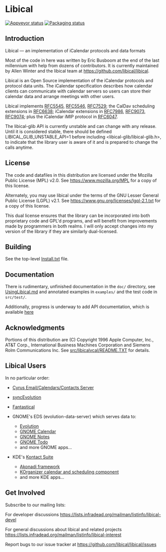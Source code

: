 # Libical

[![Appveyor status](https://ci.appveyor.com/api/projects/status/github/libical/libical?branch=master?svg=true)](https://ci.appveyor.com/api/projects/status/github/libical/libical) [![Packaging status](https://repology.org/badge/tiny-repos/libical.svg)](https://repology.org/metapackage/libical)

## Introduction

Libical — an implementation of iCalendar protocols and data formats

Most of the code in here was written by Eric Busboom at the end
of the last millennium with help from dozens of contributors.
It is currently maintained by Allen Winter and the libical team
at https://github.com/libical/libical.

Libical is an Open Source implementation of the iCalendar protocols
and protocol data units. The iCalendar specification describes how
calendar clients can communicate with calendar servers so users can
store their calendar data and arrange meetings with other users.

Libical implements [RFC5545][], [RFC5546][], [RFC7529][];
the CalDav scheduling extensions in [RFC6638][];
iCalendar extensions in [RFC7986][], [RFC9073][], [RFC9074][];
plus the iCalendar iMIP protocol in [RFC6047][].

[RFC5545]: https://tools.ietf.org/html/rfc5545
[RFC5546]: https://tools.ietf.org/html/rfc5546
[RFC7529]: https://tools.ietf.org/html/rfc7529
[RFC6638]: https://tools.ietf.org/html/rfc6638
[RFC6047]: https://tools.ietf.org/html/rfc6047
[RFC7986]: https://tools.ietf.org/html/rfc7986
[RFC9073]: https://tools.ietf.org/html/rfc9073
[RFC9074]: https://tools.ietf.org/html/rfc9074

The libical-glib API is currently unstable and can change with any release.
Until it is considered stable, there should be defined LIBICAL_GLIB_UNSTABLE_API=1
before including <libical-glib/libical-glib.h>, to indicate that the library user
is aware of it and is prepared to change the calls anytime.

## License

The code and datafiles in this distribution are licensed under the
Mozilla Public License (MPL) v2.0. See <https://www.mozilla.org/MPL>
for a copy of this license.

Alternately, you may use libical under the terms of the GNU Lesser
General Public License (LGPL) v2.1. See <https://www.gnu.org/licenses/lgpl-2.1.txt>
for a copy of this license.

This dual license ensures that the library can be incorporated into
both proprietary code and GPL'd programs, and will benefit from improvements
made by programmers in both realms. I will only accept changes into
my version of the library if they are similarly dual-licensed.

## Building

See the top-level [Install.txt](Install.txt) file.

## Documentation

There is rudimentary, unfinished documentation in the `doc/` directory,
see [UsingLibical.md](doc/UsingLibical.md)
and annotated examples in `examples/` and the test code in `src/test/`.

Additionally, progress is underway to add API documentation,
which is available [here](https://libical.github.io/libical/apidocs/index.html)

## Acknowledgments

Portions of this distribution are (C) Copyright 1996 Apple Computer,
Inc., AT&T Corp., International Business Machines Corporation and
Siemens Rolm Communications Inc. See
[src/libicalvcal/README.TXT](src/libicalvcal/README.txt) for
details.

## Libical Users

In no particular order:

* [Cyrus Email/Calendars/Contacts Server](https://www.cyrusimap.org)
* [syncEvolution](https://syncevolution.org)
* [Fantastical](https://flexibits.com/fantastical)

* GNOME's EDS (evolution-data-server) which serves data to:
  * [Evolution](https://wiki.gnome.org/Apps/Evolution)
  * [GNOME Calendar](https://wiki.gnome.org/Apps/Calendar)
  * [GNOME Notes](https://wiki.gnome.org/Apps/Notes)
  * [GNOME Todo](https://wiki.gnome.org/Apps/Todo)
  * and more GNOME apps...

 * KDE's [Kontact Suite](https://kontact.kde.org)
   * [Akonadi framework](https://kontact.kde.org/components/akonadi.html)
   * [KOrganizer calendar and scheduling component](https://kontact.kde.org/components/korganizer.html)
   * and more KDE apps...

## Get Involved

Subscribe to our mailing lists:

For developer discussions
  <https://lists.infradead.org/mailman/listinfo/libical-devel>

For general discussions about libical and related projects
  <https://lists.infradead.org/mailman/listinfo/libical-interest>

Report bugs to our issue tracker at
  <https://github.com/libical/libical/issues>
